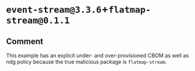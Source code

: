 # `event-stream@3.3.6`+`flatmap-stream@0.1.1`

## Comment

This example has an explicit under- and over-provisioned CBOM as well as
ndg policy because the true malicious package is `flatmap-stream`.
